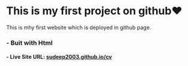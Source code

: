 # This is my first project on github❤
This is mhy first website which is deployed in github page.

### - Buit with Html
#### - Live Site URL: [sudeep2003.github.io/cv](https://sudeep2003.github.io/cv/)

